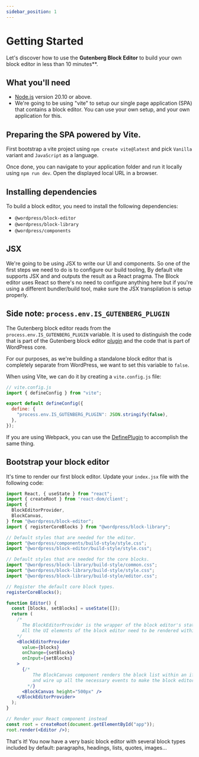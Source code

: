 ```yaml
---
sidebar_position: 1
---
```


# Getting Started

Let's discover how to use the **Gutenberg Block Editor** to build your own block editor in less than 10 minutes**.


## What you'll need

- [Node.js](https://nodejs.org/en/download/) version 20.10 or above.
- We're going to be using "vite" to setup our single page application (SPA) that contains a block editor. You can use your own setup, and your own application for this.

## Preparing the SPA powered by Vite.

First bootstrap a vite project using `npm create vite@latest` and pick `Vanilla` variant and `JavaScript` as a language.

Once done, you can navigate to your application folder and run it locally using `npm run dev`. Open the displayed local URL in a browser.

## Installing dependencies

To build a block editor, you need to install the following dependencies:

 - `@wordpress/block-editor`
 - `@wordpress/block-library`
 - `@wordpress/components`

## JSX

We're going to be using JSX to write our UI and components. So one of the first steps we need to do is to configure our build tooling, By default vite supports JSX and and outputs the result as a React pragma. The Block editor uses React so there's no need to configure anything here but if you're using a different bundler/build tool, make sure the JSX transpilation is setup properly.

## Side note: `process.env.IS_GUTENBERG_PLUGIN`

The Gutenberg block editor reads from the `process.env.IS_GUTENBERG_PLUGIN` variable. It
is used to distinguish the code that is part of the Gutenberg block editor
[plugin](https://wordpress.org/plugins/gutenberg/) and the code that is part of
WordPress core. 

For our purposes, as we're building a standalone block editor that is completely
separate from WordPress, we want to set this variable to `false`. 

When using Vite, we can do it by creating a `vite.config.js` file:

```js
// vite.config.js
import { defineConfig } from "vite";

export default defineConfig({
  define: {
    "process.env.IS_GUTENBERG_PLUGIN": JSON.stringify(false),
  },
});
```

If you are using Webpack, you can use the
[DefinePlugin](https://webpack.js.org/plugins/define-plugin/) to accomplish the
same thing.

## Bootstrap your block editor

It's time to render our first block editor. Update your `index.jsx` file with the following code:

```jsx
import React, { useState } from "react";
import { createRoot } from 'react-dom/client';
import {
  BlockEditorProvider,
  BlockCanvas,
} from "@wordpress/block-editor";
import { registerCoreBlocks } from "@wordpress/block-library";

// Default styles that are needed for the editor.
import "@wordpress/components/build-style/style.css";
import "@wordpress/block-editor/build-style/style.css";

// Default styles that are needed for the core blocks.
import "@wordpress/block-library/build-style/common.css";
import "@wordpress/block-library/build-style/style.css";
import "@wordpress/block-library/build-style/editor.css";

// Register the default core block types.
registerCoreBlocks();

function Editor() {
  const [blocks, setBlocks] = useState([]);
  return (
    /*
      The BlockEditorProvider is the wrapper of the block editor's state.
      All the UI elements of the block editor need to be rendered within this provider.
    */
    <BlockEditorProvider
      value={blocks}
      onChange={setBlocks}
      onInput={setBlocks}
    >
      {/*
          The BlockCanvas component renders the block list within an iframe
          and wire up all the necessary events to make the block editor work.
        */}
      <BlockCanvas height="500px" />
    </BlockEditorProvider>
  );
}

// Render your React component instead
const root = createRoot(document.getElementById("app"));
root.render(<Editor />);
```

That's it! You now have a very basic block editor with several block types included by default: paragraphs, headings, lists, quotes, images...
